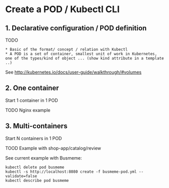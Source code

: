 # Create a POD / Kubectl CLI

## 1. Declarative configuration / POD definition

TODO 

    * Basic of the format/ concept / relation with Kubectl 
    * A POD is a set of container, smallest unit of work in Kubernetes, one of the types/kind of object ... (show kind attribute in a template ..)

See http://kubernetes.io/docs/user-guide/walkthrough/#volumes

## 2. One container 

Start 1 container in 1 POD

TODO Nginx example

## 3. Multi-containers

Start N containers in 1 POD

TOOD Example with shop-app/catalog/review

See current example with Busmeme:

```
kubectl delete pod busmeme
kubectl -s http://localhost:8080 create -f busmeme-pod.yml --validate=false
kubectl describe pod busmeme
```